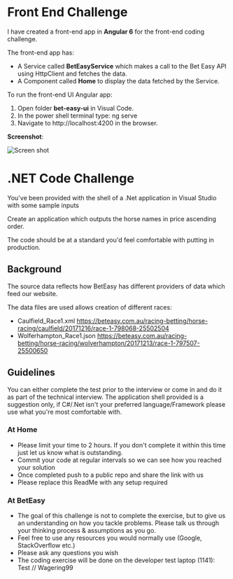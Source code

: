 # Front End Challenge

I have created a front-end app in **Angular 6** for the front-end coding challenge.

The front-end app has:

*	A Service called **BetEasyService** which makes a call to the Bet Easy API using HttpClient and fetches the data.
*	A Component called **Home** to display the data fetched by the Service.

To run the front-end UI Angular app:

1. Open folder **bet-easy-ui** in Visual Code.
2. In the power shell terminal type: ng serve
3. Navigate to http://localhost:4200 in the browser.

**Screenshot**:

![Screen shot](https://github.com/VeritasSoftware/bet-easy/blob/master/src/UI.jpg)

# .NET Code Challenge

You've been provided with the shell of a .Net application in Visual Studio with some sample inputs 

Create an application which outputs the horse names in price ascending order. 

The code should be at a standard you'd feel comfortable with putting in production.

## Background

The source data reflects how BetEasy has different providers of data which feed our website.

The data files are used allows creation of different races:
* Caulfield_Race1.xml https://beteasy.com.au/racing-betting/horse-racing/caulfield/20171216/race-1-798068-25502504  
* Wolferhampton_Race1.json https://beteasy.com.au/racing-betting/horse-racing/wolverhampton/20171213/race-1-797507-25500650

## Guidelines

You can either complete the test prior to the interview or come in and do it as part of the technical interview. The application shell provided is a suggestion only, if C#/.Net isn't your preferred language/Framework please use what you're most comfortable with.

### At Home
* Please limit your time to 2 hours. If you don't complete it within this time just let us know what is outstanding.
* Commit your code at regular intervals so we can see how you reached your solution
* Once completed push to a public repo and share the link with us
* Please replace this ReadMe with any setup required

### At BetEasy
* The goal of this challenge is not to complete the exercise, but to give us an understanding on how you tackle problems. Please talk us through your thinking process & assumptions as you go.
* Feel free to use any resources you would normally use (Google, StackOverflow etc.)
* Please ask any questions you wish
* The coding exercise will be done on the developer test laptop (1141): Test // Wagering99